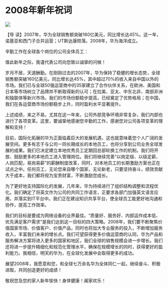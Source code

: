 # 2008年新年祝词
<img class="pv" src="https://api.visitor.plantree.me/visitor-badge/pv?namespace=plantree.me&key=renzhengfei-speeches/./docs/speeches/2008/20/年新年祝词.md">




【导  读】2007年，华为全球销售额突破160亿美元，同比增长达45%。这一年，诺基亚和西门子合并运营；UT斯达康陨落。2008年，华为海洋成立。



辛勤工作在全球各个岗位的公司全体员工：

值此新年之际，我谨代表公司向您致以诚挚的问候！

岁月不居，天道酬勤。在刚刚过去的2007年，华为保持了稳健的增长态势，全球销售额突破160亿美元，同比增长达45%，其中超过70%的收入来自中国以外的市场。我们已与全球50强运营商中的35家建立了合作伙伴关系，在欧洲、美国和日本等市场树立了品牌并不断取得新的认可；在拉美、亚太、中东北非、南部非洲和独联体等新兴市场，我们的市场份额稳步提高，已经奠定了优势格局；在中国，我们在各运营商市场份额稳步上升，同时盈利水平显著提升。

上述成绩，来之不易。尤其在这一年来，公司外部竞争环境非常复杂，我们内部也进行了各项变革。这里，要诚挚地感谢您辛勤的工作，感谢您对公司各项变革的理解和支持！

目前，国际化拓展的华为正面临着巨大的发展机遇，这也就意味着您个人广阔的发展空间。更多有志于与公司一同长期成长的本地员工，也将分享到公司业务全球发展的成果。我们已决定建立本地优秀员工定期回总部轮换工作的机制，我们将开放、鼓励更多的本地员工进入管理岗位。我们将继续完善“以岗定级、以级定薪、人岗匹配，易岗易薪”的薪酬制度改革，同时，对本地员工的长期激励方案也正在试点之中。任何员工，无论您来自哪个国家，无论新老，只要坚持奋斗，绩效贡献大于成本，我们都将视为宝贵财富，不断激励您成长。

为了更好地支持国际化的发展，几年来，华为持续进行了组织结构调整和流程优化。我们确定了将英文作为公司的共同工作语言，正要求各部门加强英文语言应用，并落实到IT平台中。我们正在建设知识共享平台，使全球员工能更好地沟通和协作，提高工作效率。

我们的目标是要成为网络设备的业界最佳。“质量好、服务好、内部运作成本低、优先满足客户需求”是我们达到这一目标的四大策略。2008年，我们要不断聚焦价值国家市场、价值客户、价值产品，同时也将加大专业服务的投入，不断增加服务收入，丰富我们未来的增长点。我们可望获得更多价值运营商的认同，华为产品和服务解决方案将进入更多的国家和地区，我们全球的销售规模会进一步增长。我们还将进一步提升精细化和规范化管理水平，确保在规模增长的同时，获得更好的盈利能力。我相信，明天的华为，在全球化发展中会取得更多的成功。

展望2008年，我愿意和您，和全球七万余名华为全体同仁一起，继续奋斗、积极进取，共同创造更好的成绩！

敬祝您及您的家人新年愉快！身体健康！阖家欢乐！

